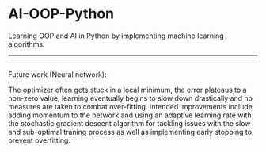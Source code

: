 # AI-OOP-Python
Learning OOP and AI in Python by implementing machine learning algorithms.

___________________________________________________________________________________________________________________________________________________________________________________
___________________________________________________________________________________________________________________________________________________________________________________

Future work (Neural network):

The optimizer often gets stuck in a local minimum, the error plateaus to a non-zero value, learning eventually begins to slow down drastically and no measures are taken to combat over-fitting. Intended improvements include adding momentum to the network and using an adaptive learning rate with the stochastic gradient descent algorithm for tackling issues with the slow and sub-optimal traning process as well as implementing early stopping to prevent overfitting.

